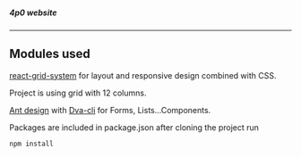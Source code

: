 #####  4p0 website
-----------

Modules used 
----
[react-grid-system](https://jsxmachina.github.io/react-grid-system/)
for layout and responsive design combined with CSS. 

Project is using grid with 12 columns.

[Ant design](https://ant.design/docs/react/introduce) with
[Dva-cli](https://github.com/dvajs/dva-cli) for Forms, Lists...Components.

Packages are included in package.json after cloning the project run 

```npm install ``` 

